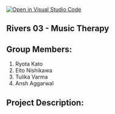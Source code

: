 [![Open in Visual Studio Code](https://classroom.github.com/assets/open-in-vscode-2e0aaae1b6195c2367325f4f02e2d04e9abb55f0b24a779b69b11b9e10269abc.svg)](https://classroom.github.com/online_ide?assignment_repo_id=16373834&assignment_repo_type=AssignmentRepo)

##  Rivers 03 - Music Therapy

##  Group Members:
1. Ryota Kato
2. Eito Nishikawa 
3. Tulika Varma 
4. Ansh Aggarwal

##  Project Description: